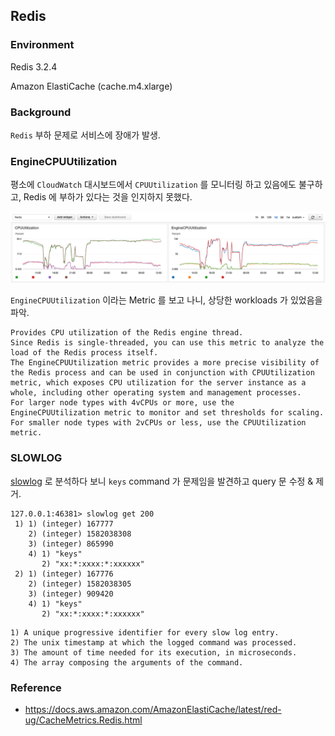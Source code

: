 ## Redis

### Environment

Redis 3.2.4

Amazon ElastiCache (cache.m4.xlarge)

### Background

`Redis` 부하 문제로 서비스에 장애가 발생.

### EngineCPUUtilization

평소에 `CloudWatch` 대시보드에서 `CPUUtilization` 를 모니터링 하고 있음에도 불구하고, Redis 에 부하가 있다는 것을 인지하지 못했다.

![](images/EngineCPUUtilization.png)

`EngineCPUUtilization` 이라는 Metric 를 보고 나니, 상당한 workloads 가 있었음을 파악.

```
Provides CPU utilization of the Redis engine thread.
Since Redis is single-threaded, you can use this metric to analyze the load of the Redis process itself.
The EngineCPUUtilization metric provides a more precise visibility of the Redis process and can be used in conjunction with CPUUtilization metric, which exposes CPU utilization for the server instance as a whole, including other operating system and management processes.
For larger node types with 4vCPUs or more, use the EngineCPUUtilization metric to monitor and set thresholds for scaling.
For smaller node types with 2vCPUs or less, use the CPUUtilization metric.
```

### SLOWLOG

[slowlog](https://redis.io/commands/slowlog) 로 분석하다 보니 `keys` command 가 문제임을 발견하고 query 문 수정 & 제거.

```
127.0.0.1:46381> slowlog get 200
 1) 1) (integer) 167777
    2) (integer) 1582038308
    3) (integer) 865990
    4) 1) "keys"
       2) "xx:*:xxxx:*:xxxxxx"
 2) 1) (integer) 167776
    2) (integer) 1582038305
    3) (integer) 909420
    4) 1) "keys"
       2) "xx:*:xxxx:*:xxxxxx"
```

```
1) A unique progressive identifier for every slow log entry.
2) The unix timestamp at which the logged command was processed.
3) The amount of time needed for its execution, in microseconds.
4) The array composing the arguments of the command.
```

### Reference

- https://docs.aws.amazon.com/AmazonElastiCache/latest/red-ug/CacheMetrics.Redis.html
